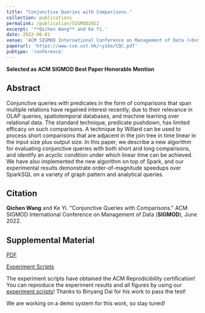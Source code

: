 ```yaml
---
title: "Conjunctive Queries with Comparisons."
collection: publications
permalink: /publication/SIGMOD2022
excerpt: '**Qichen Wang** and Ke Yi.'
date: 2022-06-01
venue: 'ACM SIGMOD International Conference on Management of Data (<b>SIGMOD</b>)'
paperurl: 'https://www.cse.ust.hk/~yike/CQC.pdf'
pubtype: 'conference'
---
```


**Selected as ACM SIGMOD Best Paper Honorable Mention**

## Abstract

Conjunctive queries with predicates in the form of comparisons that span multiple relations have regained interest recently, due to their relevance in OLAP queries, spatiotemporal databases, and machine learning over relational data.  The standard technique, predicate pushdown, has limited efficacy on such comparisons.  A technique by Willard can be used to process short comparisons that are adjacent in the join tree in time linear in the input size plus output size.  In this paper, we describe a new algorithm for evaluating conjunctive queries with both short and long comparisons, and identify an acyclic condition under which linear time can be achieved.  We have also implemented the new algorithm on top of Spark, and our experimental results demonstrate order-of-magnitude speedups over SparkSQL on a variety of graph pattern and analytical queries.

## Citation

**Qichen Wang** and Ke Yi. "Conjunctive Queries with Comparisons." ACM SIGMOD International Conference on Management of Data (**SIGMOD**), June 2022. 

## Supplemental Material

[PDF](https://www.cse.ust.hk/~yike/CQC.pdf)

[Experiment Scripts](https://github.com/hkustDB/SparkCQC)

The experiment scripts have obtained the ACM Reprodicibility certification! You can reproduce the experiment results and all figures by using our [experiment scripts](https://github.com/hkustDB/SparkCQC)!  Thanks to Binyang Dai for his work to pass the test!

We are working on a demo system for this work, so stay tuned!

<!-- citation: 'Your Name, You. (2010). &quot;Paper Title Number 2.&quot; <i>Journal 1</i>. 1(2).'
This paper is about the number 2. The number 3 is left for future work.

[Download paper here](http://academicpages.github.io/files/paper2.pdf)

Recommended citation: Your Name, You. (2010). "Paper Title Number 2." <i>Journal 1</i>. 1(2). -->
